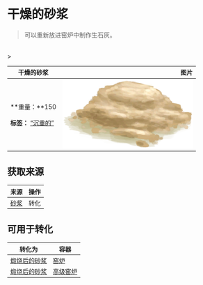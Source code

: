 # 干燥的砂浆  
> 可以重新放进窑炉中制作生石灰。  
<br>  
>   
  
  干燥的砂浆  |   图片   
 ----  |  ----:   
 **重量：**150<br><br>**标签：**	[“沉重的”](tag_Heavy.md)  |  <img decoding="async" src="Sprite/MortarDry.png" href="a.md" style="max-width:300px;max-height:300px;">   
  
## 获取来源  
来源  |  操作  
----  |  ----  
[砂浆](Mortar.md)  |  转化  
## 可用于转化  
转化为  |  容器  
----  |  ----  
[煅烧后的砂浆](MortarBurnt.md)  |  [窑炉](Kiln.md)  
[煅烧后的砂浆](MortarBurnt.md)  |  [高级窑炉](KilnAdvanced.md)  
